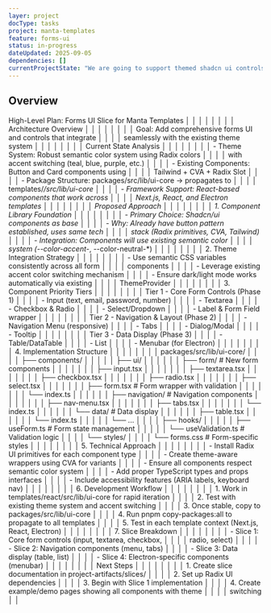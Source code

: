```yaml
---
layer: project
docType: tasks
project: manta-templates
feature: forms-ui
status: in-progress
dateUpdated: 2025-09-05
dependencies: []
currentProjectState: "We are going to support themed shadcn ui controls in all templates"
---
```


## Overview

High-Level Plan: Forms UI Slice for Manta Templates             │ │
│ │                                                                 │ │
│ │ Architecture Overview                                           │ │
│ │                                                                 │ │
│ │ Goal: Add comprehensive forms UI and controls that integrate    │ │
│ │ seamlessly with the existing theme system                       │ │
│ │                                                                 │ │
│ │ Current State Analysis                                          │ │
│ │                                                                 │ │
│ │ - Theme System: Robust semantic color system using Radix colors │ │
│ │  with accent switching (teal, blue, purple, etc.)               │ │
│ │ - Existing Components: Button and Card components using         │ │
│ │ Tailwind + CVA + Radix Slot                                     │ │
│ │ - Package Structure: packages/src/lib/ui-core → propagates to   │ │
│ │ templates/*/src/lib/ui-core                                     │ │
│ │ - Framework Support: React-based components that work across    │ │
│ │ Next.js, React, and Electron templates                          │ │
│ │                                                                 │ │
│ │ Proposed Approach                                               │ │
│ │                                                                 │ │
│ │ 1. Component Library Foundation                                 │ │
│ │                                                                 │ │
│ │ - Primary Choice: Shadcn/ui components as base                  │ │
│ │ - Why: Already have button pattern established, uses same tech  │ │
│ │ stack (Radix primitives, CVA, Tailwind)                         │ │
│ │ - Integration: Components will use existing semantic color      │ │
│ │ system (--color-accent-*, --color-neutral-*)                    │ │
│ │                                                                 │ │
│ │ 2. Theme Integration Strategy                                   │ │
│ │                                                                 │ │
│ │ - Use semantic CSS variables consistently across all form       │ │
│ │ components                                                      │ │
│ │ - Leverage existing accent color switching mechanism            │ │
│ │ - Ensure dark/light mode works automatically via existing       │ │
│ │ ThemeProvider                                                   │ │
│ │                                                                 │ │
│ │ 3. Component Priority Tiers                                     │ │
│ │                                                                 │ │
│ │ Tier 1 - Core Form Controls (Phase 1)                           │ │
│ │ - Input (text, email, password, number)                         │ │
│ │ - Textarea                                                      │ │
│ │ - Checkbox & Radio                                              │ │
│ │ - Select/Dropdown                                               │ │
│ │ - Label & Form Field wrapper                                    │ │
│ │                                                                 │ │
│ │ Tier 2 - Navigation & Layout (Phase 2)                          │ │
│ │ - Navigation Menu (responsive)                                  │ │
│ │ - Tabs                                                          │ │
│ │ - Dialog/Modal                                                  │ │
│ │ - Tooltip                                                       │ │
│ │                                                                 │ │
│ │ Tier 3 - Data Display (Phase 3)                                 │ │
│ │ - Table/DataTable                                               │ │
│ │ - List                                                          │ │
│ │ - Menubar (for Electron)                                        │ │
│ │                                                                 │ │
│ │ 4. Implementation Structure                                     │ │
│ │                                                                 │ │
│ │ packages/src/lib/ui-core/                                       │ │
│ │ ├── components/                                                 │ │
│ │ │   ├── ui/                                                     │ │
│ │ │   │   ├── form/           # New form components               │ │
│ │ │   │   │   ├── input.tsx                                       │ │
│ │ │   │   │   ├── textarea.tsx                                    │ │
│ │ │   │   │   ├── checkbox.tsx                                    │ │
│ │ │   │   │   ├── radio.tsx                                       │ │
│ │ │   │   │   ├── select.tsx                                      │ │
│ │ │   │   │   ├── form.tsx    # Form wrapper with validation      │ │
│ │ │   │   │   └── index.ts                                        │ │
│ │ │   │   ├── navigation/     # Navigation components             │ │
│ │ │   │   │   ├── nav-menu.tsx                                    │ │
│ │ │   │   │   ├── tabs.tsx                                        │ │
│ │ │   │   │   └── index.ts                                        │ │
│ │ │   │   └── data/          # Data display                       │ │
│ │ │   │       ├── table.tsx                                       │ │
│ │ │   │       └── index.ts                                        │ │
│ │ │   └── ...                                                     │ │
│ │ ├── hooks/                                                      │ │
│ │ │   ├── useForm.ts         # Form state management              │ │
│ │ │   └── useValidation.ts   # Validation logic                   │ │
│ │ └── styles/                                                     │ │
│ │     └── forms.css          # Form-specific styles               │ │
│ │                                                                 │ │
│ │ 5. Technical Approach                                           │ │
│ │                                                                 │ │
│ │ - Install Radix UI primitives for each component type           │ │
│ │ - Create theme-aware wrappers using CVA for variants            │ │
│ │ - Ensure all components respect semantic color system           │ │
│ │ - Add proper TypeScript types and props interfaces              │ │
│ │ - Include accessibility features (ARIA labels, keyboard nav)    │ │
│ │                                                                 │ │
│ │ 6. Development Workflow                                         │ │
│ │                                                                 │ │
│ │ 1. Work in templates/react/src/lib/ui-core for rapid iteration  │ │
│ │ 2. Test with existing theme system and accent switching         │ │
│ │ 3. Once stable, copy to packages/src/lib/ui-core                │ │
│ │ 4. Run pnpm copy-packages:all to propagate to all templates     │ │
│ │ 5. Test in each template context (Next.js, React, Electron)     │ │
│ │                                                                 │ │
│ │ 7. Slice Breakdown                                              │ │
│ │                                                                 │ │
│ │ - Slice 1: Core form controls (input, textarea, checkbox,       │ │
│ │ radio, select)                                                  │ │
│ │ - Slice 2: Navigation components (menu, tabs)                   │ │
│ │ - Slice 3: Data display (table, list)                           │ │
│ │ - Slice 4: Electron-specific components (menubar)               │ │
│ │                                                                 │ │
│ │ Next Steps                                                      │ │
│ │                                                                 │ │
│ │ 1. Create slice documentation in project-artifacts/slices/      │ │
│ │ 2. Set up Radix UI dependencies                                 │ │
│ │ 3. Begin with Slice 1 implementation                            │ │
│ │ 4. Create example/demo pages showing all components with theme  │ │
│ │ switching                                                       │ │
